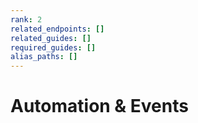 ```yaml
---
rank: 2
related_endpoints: []
related_guides: []
required_guides: []
alias_paths: []
---
```


# Automation & Events
